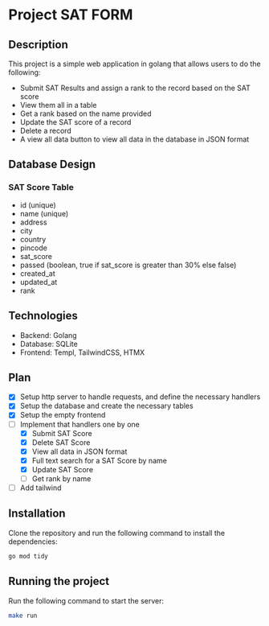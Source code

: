 # Project SAT FORM

## Description

This project is a simple web application in golang that allows users to do the following:

- Submit SAT Results and assign a rank to the record based on the SAT score
- View them all in a table
- Get a rank based on the name provided
- Update the SAT score of a record
- Delete a record
- A view all data button to view all data in the database in JSON format

## Database Design

### SAT Score Table

- id (unique)
- name (unique)
- address
- city
- country
- pincode
- sat_score
- passed (boolean, true if sat_score is greater than 30% else false)
- created_at
- updated_at
- rank

## Technologies

- Backend: Golang
- Database: SQLite
- Frontend: Templ, TailwindCSS, HTMX

## Plan

- [x] Setup http server to handle requests, and define the necessary handlers
- [x] Setup the database and create the necessary tables
- [x] Setup the empty frontend
- [ ] Implement that handlers one by one
  - [x] Submit SAT Score
  - [x] Delete SAT Score
  - [x] View all data in JSON format
  - [x] Full text search for a SAT Score by name
  - [x] Update SAT Score
  - [ ] Get rank by name
- [ ] Add tailwind

## Installation

Clone the repository and run the following command to install the dependencies:

```bash
go mod tidy
```

## Running the project

Run the following command to start the server:

```bash
make run
```

